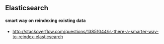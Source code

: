 ## Elasticsearch

#### smart way on reindexing existing data 
 - http://stackoverflow.com/questions/13851044/is-there-a-smarter-way-to-reindex-elasticsearch
